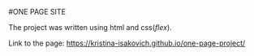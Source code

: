 #ONE PAGE SITE

The project was written using html and css(_flex_).

Link to the page:
https://kristina-isakovich.github.io/one-page-project/

